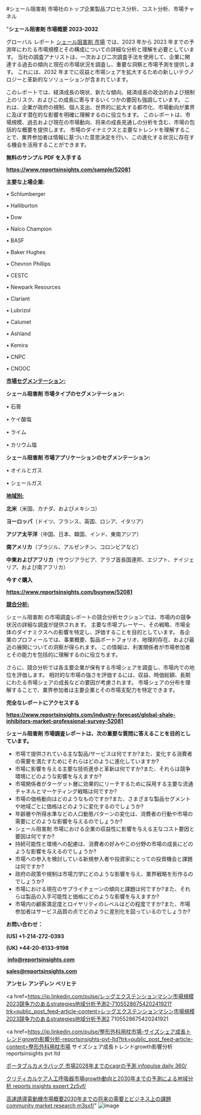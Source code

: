 #シェール阻害剤 市場社のトップ企業製品プロセス分析、コスト分析、市場チャネル

"<strong>シェール阻害剤 市場概要 2023-2032</strong>

グローバル レポート <a href=https://www.reportsinsights.com/sample/52081>シェール阻害剤 市場</a> では、2023 年から 2023 年までの予測年にわたる市場規模とその構成についての詳細な分析と理解を必要としています。 当社の調査アナリストは、一次および二次調査手法を使用して、企業に関連する過去の傾向と現在の市場状況を調査し、重要な洞察と市場予測を提供します。 これには、2032 年までに収益と市場シェアを拡大​​するための新しいテクノロジーと革新的なソリューションが含まれています。

このレポートでは、経済成長の現状、新たな傾向、経済成長の政治的および規制上のリスク、およびこの成長に寄与するいくつかの要因も強調しています。 これは、企業が政府の規制、個人支出、世界的に拡大する都市化、市場動向が業界に及ぼす潜在的な影響を明確に理解するのに役立ちます。 このレポートは、市場規模、過去および現在の市場動向、将来の成長見通しの分析を含む、市場の包括的な概要を提供します。 市場のダイナミクスと主要なトレンドを理解することで、業界参加者は情報に基づいた意思決定を行い、この進化する状況に存在する機会を活用することができます。

<strong><b>無料のサンプル PDF を入手する</b></strong>

<a href=https://www.reportsinsights.com/sample/52081><strong><u>https://www.reportsinsights.com/sample/52081</u></strong></a>

<strong>主要な上場企業:</strong>

• Schlumberger

• Halliburton

• Dow

• Nalco Champion

• BASF

• Baker Hughes

• Chevron Phillips

• CESTC

• Newpark Resources

• Clariant

• Lubrizol

• Calumet

• Ashland

• Kemira

• CNPC

• CNOOC

<strong><u>市場セグメンテーション</u></strong><strong><u>:</u></strong>

<strong>シェール阻害剤 市場タイプのセグメンテーション:</strong>

• 石膏

• ケイ酸塩

• ライム

• カリウム塩

<strong>シェール阻害剤 市場アプリケーションのセグメンテーション:</strong>

• オイルとガス

• シェールガス

<strong><u>地域別</u></strong><strong><u>:</u></strong>

<strong>北米</strong>（米国、カナダ、およびメキシコ）

<strong>ヨーロッパ</strong>（ドイツ、フランス、英国、ロシア、イタリア）

<strong>アジア太平洋</strong>（中国、日本、韓国、インド、東南アジア）

<strong>南アメリカ</strong>（ブラジル、アルゼンチン、コロンビアなど）

<strong>中東およびアフリカ</strong>（サウジアラビア、アラブ首長国連邦、エジプト、ナイジェリア、および南アフリカ）

<strong>今すぐ購入</strong>

<a href=https://www.reportsinsights.com/buynow/52081><strong><u>https://www.reportsinsights.com/buynow/52081</u></strong></a>

<strong><u>競合分析:</u></strong>

シェール阻害剤 の市場調査レポートの競合分析セクションでは、市場内の競争状況の詳細な調査が提供されます。 主要な市場プレーヤー、その戦略、市場全体のダイナミクスへの影響を特定し、評価することを目的としています。 各企業のプロフィールでは、事業概要、製品ポートフォリオ、地理的存在、および最近の展開についての洞察が得られます。 この情報は、利害関係者が市場参加者とその能力を包括的に理解するのに役立ちます。

さらに、競合分析では各主要企業が保有する市場シェアを調査し、市場内での地位を評価します。 相対的な市場の強さを評価するには、収益、時価総額、長期にわたる市場シェアの成長などの要因が考慮されます。 市場シェアの分布を理解することで、業界参加者は主要企業とその市場支配力を特定できます。

<strong>完全なレポートにアクセスする</strong>

<a href=https://www.reportsinsights.com/industry-forecast/global-shale-inhibitors-market-professional-survey-52081><strong><u><b>https://www.reportsinsights.com/industry-forecast/global-shale-inhibitors-market-professional-survey-52081</b></u></strong></a>

<strong><b>シェール阻害剤 市場調査レポートは、次の重要な質問に答えることを目的としています。</b></strong>
<ul>
  <li>市場で提供されている主な製品/サービスは何ですか?また、変化する消費者の需要を満たすためにそれらはどのように進化していますか?</li>
  <li>市場に影響を与える主要な技術進歩と革新は何ですか?また、それらは競争環境にどのような影響を与えますか?</li>
  <li>市場関係者がターゲット層に効果的にリーチするために採用する主要な流通チャネルとマーケティング戦略は何ですか?</li>
  <li>市場の価格動向はどのようなものですか?また、さまざまな製品セグメントや地域ごとに価格はどのように変化するのでしょうか?</li>
  <li>年齢層や所得水準などの人口動態パターンの変化は、消費者の行動や市場の需要にどのような影響を与えるのでしょうか?</li>
  <li>シェール阻害剤 市場における企業の収益性に影響を与える主なコスト要因と要因は何ですか?</li>
  <li>持続可能性と環境への配慮は、消費者の好みやこの分野の市場の成長にどのような影響を与えるのでしょうか?</li>
  <li>市場への参入を検討している新規参入者や投資家にとっての投資機会と課題は何ですか?</li>
  <li>政府の政策や規制は市場力学にどのような影響を与え、業界戦略を形作るのでしょうか?</li>
  <li>市場における現在のサプライチェーンの傾向と課題は何ですか?また、それらは製品の入手可能性と価格にどのような影響を与えますか?</li>
  <li>市場内の顧客満足度とロイヤリティのレベルはどの程度ですか?また、市場参加者はサービス品質の点でどのように差別化を図っているのでしょうか?</li>
</ul>
<strong>お問い合わせ：</strong>

<strong>(US) +1-214-272-0393</strong>

<strong>(UK) +44-20-8133-9198</strong>

<strong> </strong><a href=info@reportsinsights.com><strong><u>info@reportsinsights.com</u></strong></a>

<a href=sales@reportsinsights.com><strong><u>sales@reportsinsights.com</u></strong></a>

<strong>アンセレ アンデレン ベリヒテ</strong>

<a href=https://jp.linkedin.com/pulse/レッグエクステンションマシン市場規模2023競争力のあるstrategies地域分析予測2-7105528675420241921?trk=public_post_feed-article-content>レッグエクステンションマシン市場規模2023競争力のあるstrategies地域分析予測2 7105528675420241921</a>

<a href=https://jp.linkedin.com/pulse/整形外科用枕市場-サイズシェア成長トレンドgrowth影響分析-reportsinsights-pvt-ltd?trk=public_post_feed-article-content>整形外科用枕市場 サイズシェア成長トレンドgrowth影響分析 reportsinsights pvt ltd</a>

<a href=https://www.linkedin.com/pulse/ポータブルカメラバッグ-市場2028年までのcagrの予測-infopulse-daily-360/>ポータブルカメラバッグ 市場2028年までのcagrの予測 infopulse daily 360/</a>

<a href=https://www.linkedin.com/pulse/クリティカルケア人工呼吸器市場growth動向と2030年までの予測による地域分析-reports-insights-expert-2z5vf/>クリティカルケア人工呼吸器市場growth動向と2030年までの予測による地域分析 reports insights expert 2z5vf/</a>

<a href=https://www.linkedin.com/pulse/高速誘導電動機市場概要2030年までの将来の需要とビジネス上の課題-community-market-research-m3sxf/>高速誘導電動機市場概要2030年までの将来の需要とビジネス上の課題 community market research m3sxf/</a>"
![image](https://github.com/aanak123/RIMarketer1/assets/158471119/599b211c-5bab-487c-8168-215d9d83d05d)
